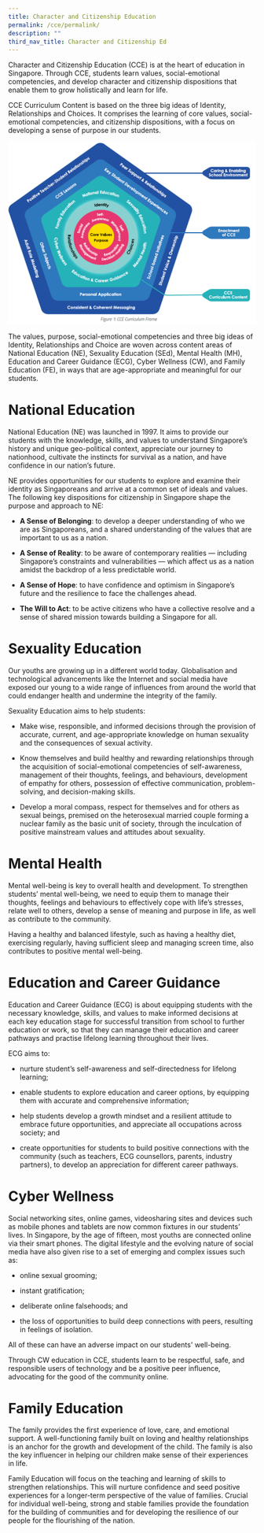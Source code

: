 ```yaml
---
title: Character and Citizenship Education
permalink: /cce/permalink/
description: ""
third_nav_title: Character and Citizenship Ed
---
```

Character and Citizenship Education (CCE) is at the heart of education in Singapore. Through CCE, students learn values, social-emotional competencies, and develop character and citizenship dispositions that enable them to grow holistically and learn for life.

CCE Curriculum Content is based on the three big ideas of Identity, Relationships and Choices. It comprises the learning of core values, social-emotional competencies, and citizenship dispositions, with a focus on developing a sense of purpose in our students.

![](/images/Teams/CCE/cce-diagram.png)

The values, purpose, social-emotional competencies and three big ideas of Identity, Relationships and Choice are woven across content areas of National Education (NE), Sexuality Education (SEd), Mental Health (MH), Education and Career Guidance (ECG), Cyber Wellness (CW), and Family Education (FE), in ways that are age-appropriate and meaningful for our students.

# National Education

National Education (NE) was launched in 1997. It aims to provide our students with the knowledge, skills, and values to understand Singapore’s history and unique geo-political context, appreciate our journey to nationhood, cultivate the instincts for survival as a nation, and have confidence in our nation’s future.

NE provides opportunities for our students to explore and examine their identity as Singaporeans and arrive at a common set of ideals and values. The following key dispositions for citizenship in Singapore shape the purpose and approach to NE:

*   **A Sense of Belonging**: to develop a deeper understanding of who we are as Singaporeans, and a shared understanding of the values that are important to us as a nation.
    
*   **A Sense of Reality**: to be aware of contemporary realities — including Singapore’s constraints and vulnerabilities — which affect us as a nation amidst the backdrop of a less predictable world.
    
*   **A Sense of Hope**: to have confidence and optimism in Singapore’s future and the resilience to face the challenges ahead.
    
*   **The Will to Act**: to be active citizens who have a collective resolve and a sense of shared mission towards building a Singapore for all.

# Sexuality Education

Our youths are growing up in a different world today. Globalisation and technological advancements like the Internet and social media have exposed our young to a wide range of influences from around the world that could endanger health and undermine the integrity of the family.

Sexuality Education aims to help students:

*   Make wise, responsible, and informed decisions through the provision of accurate, current, and age-appropriate knowledge on human sexuality and the consequences of sexual activity.
    
*   Know themselves and build healthy and rewarding relationships through the acquisition of social-emotional competencies of self-awareness, management of their thoughts, feelings, and behaviours, development of empathy for others, possession of effective communication, problem-solving, and decision-making skills.
    
*   Develop a moral compass, respect for themselves and for others as sexual beings, premised on the heterosexual married couple forming a nuclear family as the basic unit of society, through the inculcation of positive mainstream values and attitudes about sexuality.

# Mental Health

Mental well-being is key to overall health and development. To strengthen students’ mental well-being, we need to equip them to manage their thoughts, feelings and behaviours to effectively cope with life’s stresses, relate well to others, develop a sense of meaning and purpose in life, as well as contribute to the community. 

Having a healthy and balanced lifestyle, such as having a healthy diet, exercising regularly, having sufficient sleep and managing screen time, also contributes to positive mental well-being.

# Education and Career Guidance

Education and Career Guidance (ECG) is about equipping students with the necessary knowledge, skills, and values to make informed decisions at each key education stage for successful transition from school to further education or work, so that they can manage their education and career pathways and practise lifelong learning throughout their lives.

ECG aims to:

*   nurture student’s self-awareness and self-directedness for lifelong learning; 
    
*   enable students to explore education and career options, by equipping them with accurate and comprehensive information; 
    
*   help students develop a growth mindset and a resilient attitude to embrace future opportunities, and appreciate all occupations across society; and 
    
*   create opportunities for students to build positive connections with the community (such as teachers, ECG counsellors, parents, industry partners), to develop an appreciation for different career pathways.

# Cyber Wellness

Social networking sites, online games, videosharing sites and devices such as mobile phones and tablets are now common fixtures in our students’ lives. In Singapore, by the age of fifteen, most youths are connected online via their smart phones. The digital lifestyle and the evolving nature of social media have also given rise to a set of emerging and complex issues such as: 

*   online sexual grooming; 
    
*   instant gratification; 
    
*   deliberate online falsehoods; and 
    
*   the loss of opportunities to build deep connections with peers, resulting in feelings of isolation. 
    

All of these can have an adverse impact on our students' well-being.

Through CW education in CCE, students learn to be respectful, safe, and responsible users of technology and be a positive peer influence, advocating for the good of the community online.

# Family Education
The family provides the first experience of love, care, and emotional support. A well-functioning family built on loving and healthy relationships is an anchor for the growth and development of the child. The family is also the key influencer in helping our children make sense of their experiences in life.

Family Education will focus on the teaching and learning of skills to strengthen relationships. This will nurture confidence and seed positive experiences for a longer-term perspective of the value of families. Crucial for individual well-being, strong and stable families provide the foundation for the building of communities and for developing the resilience of our people for the flourishing of the nation.